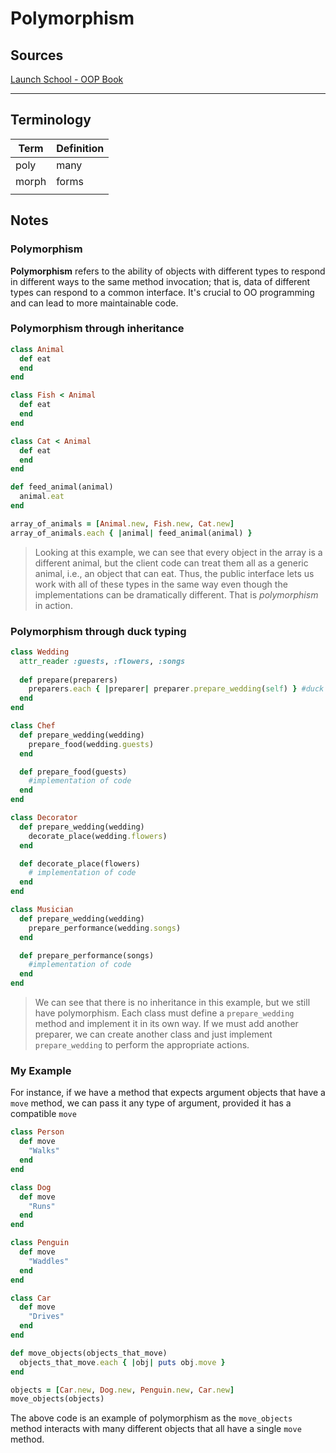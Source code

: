 # Polymorphism

## Sources

[Launch School - OOP Book](https://launchschool.com/books/oo_ruby/read/the_object_model)

---

## Terminology

| Term  | Definition |
| ----- | ---------- |
| poly  | many       |
| morph | forms      |
|       |            |

## Notes

### Polymorphism

**Polymorphism** refers to the ability of objects with different types to respond in different ways to the same method invocation; that is, data of different types can respond to a common interface. It's crucial to OO programming and can lead to more maintainable code.



### Polymorphism through inheritance

```ruby
class Animal
  def eat
  end
end 

class Fish < Animal
  def eat
  end
end

class Cat < Animal
  def eat
  end
end

def feed_animal(animal)
  animal.eat
end

array_of_animals = [Animal.new, Fish.new, Cat.new]
array_of_animals.each { |animal| feed_animal(animal) }
```

> Looking at this example, we can see that every object in the array is a different animal, but the client code can treat them all as a generic animal, i.e., an object that can eat. Thus, the public interface lets us work with all of these types in the same way even though the implementations can be dramatically different. That is *polymorphism* in action.



### Polymorphism through duck typing

```ruby
class Wedding
  attr_reader :guests, :flowers, :songs
  
  def prepare(preparers)
    preparers.each { |preparer| preparer.prepare_wedding(self) } #duck typing
  end
end

class Chef
  def prepare_wedding(wedding)
    prepare_food(wedding.guests)
  end

  def prepare_food(guests)
    #implementation of code
  end
end

class Decorator
  def prepare_wedding(wedding)
    decorate_place(wedding.flowers)
  end

  def decorate_place(flowers)
    # implementation of code
  end
end

class Musician
  def prepare_wedding(wedding)
    prepare_performance(wedding.songs)
  end

  def prepare_performance(songs)
    #implementation of code
  end
end
```

> We can see that there is no inheritance in this example, but we still have polymorphism. Each class must define a `prepare_wedding` method and implement it in its own way. If we must add another preparer, we can create another class and just implement `prepare_wedding` to perform the appropriate actions.



### My Example

For instance, if we have a method that expects argument objects that have a `move` method, we can pass it any type of argument, provided it has a compatible `move` 

```ruby
class Person
  def move
    "Walks"
  end
end

class Dog
  def move
    "Runs"
  end
end

class Penguin
  def move
    "Waddles"
  end
end

class Car
  def move
    "Drives"
  end
end

def move_objects(objects_that_move)
  objects_that_move.each { |obj| puts obj.move }
end

objects = [Car.new, Dog.new, Penguin.new, Car.new]
move_objects(objects)
```

The above code is an example of polymorphism as the `move_objects` method interacts with many different objects that all have a single `move` method.